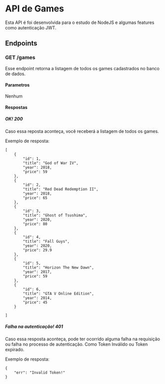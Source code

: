 # API de Games
Esta API é foi desenvolvida para o estudo de NodeJS e algumas features como autenticação JWT.

## Endpoints
### GET /games
Esse endpoint retorna a listagem de todos os games cadastrados no banco de dados.
#### Parametros
Nenhum
#### Respostas
##### OK! 200
Caso essa reposta aconteça, você receberá a listagem de todos os games.

Exemplo de resposta: 

```
[
    {
        "id": 1,
        "title": "God of War IV",
        "year": 2018,
        "price": 59
    },
    {
        "id": 2,
        "title": "Red Dead Redemption II",
        "year": 2018,
        "price": 65
    },
    {
        "id": 3,
        "title": "Ghost of Tsushima",
        "year": 2020,
        "price": 80
    },
    {
        "id": 4,
        "title": "Fall Guys",
        "year": 2020,
        "price": 29.9
    },
    {
        "id": 5,
        "title": "Horizon The New Dawn",
        "year": 2017,
        "price": 59
    },
    {
        "id": 6,
        "title": "GTA V Online Edition",
        "year": 2014,
        "price": 45
    }
   
]

```
##### Falha na autenticação! 401
Caso essa resposta aconteça, pode ter ocorrido alguma falha na requisição ou falha no processo de autenticação. Como Token Inválido ou Token expirado.

Exemplo de resposta:

```
{
    "err": "Invalid Token!"
}
```
